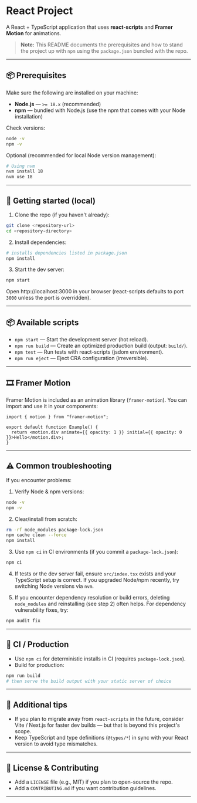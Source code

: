 # React Project

A React + TypeScript application that uses **react-scripts** and **Framer Motion** for animations.

> **Note:** This README documents the prerequisites and how to stand the project up with `npm` using the `package.json` bundled with the repo.

---

## 📦 Prerequisites

Make sure the following are installed on your machine:

- **Node.js** — `>= 18.x` (recommended)  
- **npm** — bundled with Node.js (use the npm that comes with your Node installation)

Check versions:

```bash
node -v
npm -v
```

Optional (recommended for local Node version management):

```bash
# Using nvm
nvm install 18
nvm use 18
```

---

## 🚀 Getting started (local)

1. Clone the repo (if you haven't already):

```bash
git clone <repository-url>
cd <repository-directory>
```

2. Install dependencies:

```bash
# installs dependencies listed in package.json
npm install
```

3. Start the dev server:

```bash
npm start
```

Open http://localhost:3000 in your browser (react-scripts defaults to port `3000` unless the port is overridden).

---

## 📦 Available scripts

- `npm start` — Start the development server (hot reload).
- `npm run build` — Create an optimized production build (output: `build/`).
- `npm test` — Run tests with react-scripts (jsdom environment).
- `npm run eject` — Eject CRA configuration (irreversible).

---

## 🎞 Framer Motion

Framer Motion is included as an animation library (`framer-motion`). You can import and use it in your components:

```tsx
import { motion } from "framer-motion";

export default function Example() {
  return <motion.div animate={{ opacity: 1 }} initial={{ opacity: 0 }}>Hello</motion.div>;
}
```

---

## ⚠️ Common troubleshooting

If you encounter problems:

1. Verify Node & npm versions:

```bash
node -v
npm -v
```

2. Clear/install from scratch:

```bash
rm -rf node_modules package-lock.json
npm cache clean --force
npm install
```

3. Use `npm ci` in CI environments (if you commit a `package-lock.json`):

```bash
npm ci
```

4. If tests or the dev server fail, ensure `src/index.tsx` exists and your TypeScript setup is correct. If you upgraded Node/npm recently, try switching Node versions via `nvm`.

5. If you encounter dependency resolution or build errors, deleting `node_modules` and reinstalling (see step 2) often helps. For dependency vulnerability fixes, try:

```bash
npm audit fix
```

---

## 🔁 CI / Production

- Use `npm ci` for deterministic installs in CI (requires `package-lock.json`).
- Build for production:

```bash
npm run build
# then serve the build output with your static server of choice
```

---

## 🧩 Additional tips

- If you plan to migrate away from `react-scripts` in the future, consider Vite / Next.js for faster dev builds — but that is beyond this project's scope.
- Keep TypeScript and type definitions (`@types/*`) in sync with your React version to avoid type mismatches.

---

## 📄 License & Contributing

- Add a `LICENSE` file (e.g., MIT) if you plan to open-source the repo.
- Add a `CONTRIBUTING.md` if you want contribution guidelines.

---
